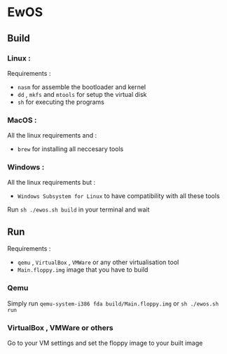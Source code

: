 # EwOS
## Build
### Linux :
Requirements :
- `nasm` for assemble the bootloader and kernel
- `dd` , `mkfs` and `mtools` for setup the virtual disk
- `sh` for executing the programs
### MacOS :
All the linux requirements and :
- `brew` for installing all neccesary tools
### Windows :
All the linux requirements but :
- `Windows Subsystem for Linux` to have compatibility with all these tools

Run `sh ./ewos.sh build` in your terminal and wait

## Run
Requirements :
- `qemu` , `VirtualBox` , `VMWare` or any other virtualisation tool
- `Main.floppy.img` image that you have to build

### Qemu
Simply run `qemu-system-i386 fda build/Main.floppy.img` or `sh ./ewos.sh run`

### VirtualBox , VMWare or others
Go to your VM settings and set the floppy image to your built image
